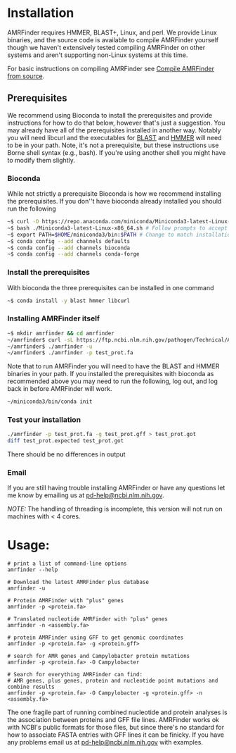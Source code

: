 # Installation

AMRFinder requires HMMER, BLAST+, Linux, and perl. We provide Linux binaries, and the source code is available to compile AMRFinder yourself though we haven't extensively tested compiling AMRFinder on other systems and aren't supporting non-Linux systems at this time.

For basic instructions on compiling AMRFinder see [Compile AMRFinder from source](Compile-AMRFinder-from-source.md).

## Prerequisites

We recommend using Bioconda to install the prerequisites and provide instructions for how to do that below, however that's just a suggestion. You may already have all of the prerequisites installed in another way. Notably you will need libcurl and the executables for [BLAST](https://www.ncbi.nlm.nih.gov/books/NBK279690/) and [HMMER](http://hmmer.org/) will need to be in your path. Note, it's not a prerequisite, but these instructions use Borne shell syntax (e.g., bash). If you're using another shell you might have to modify them slightly.

### Bioconda

While not strictly a prerequisite Bioconda is how we recommend installing the prerequisites. If you don''t have bioconda already installed you should run the following

```bash
~$ curl -O https://repo.anaconda.com/miniconda/Miniconda3-latest-Linux-x86_64.sh
~$ bash ./Miniconda3-latest-Linux-x86_64.sh # Follow prompts to accept license, choose install path, and allow the new bin directory to be added to .bashrc
~$ export PATH=$HOME/miniconda3/bin:$PATH # Change to match installation location, if not default.
~$ conda config --add channels defaults
~$ conda config --add channels bioconda
~$ conda config --add channels conda-forge
```

### Install the prerequisites

With bioconda the three prerequisites can be installed in one command

```bash
~$ conda install -y blast hmmer libcurl
```

### Installing AMRFinder itself

```bash
~$ mkdir amrfinder && cd amrfinder
~/amrfinder$ curl -sL https://ftp.ncbi.nlm.nih.gov/pathogen/Technical/AMRFinder_technical/amrfinder_binaries_v3.01b.tar.gz | tar xvz
~/amrfinder$ ./amrfinder -u
~/amrfinder$ ./amrfinder -p test_prot.fa
```

Note that to run AMRFinder you will need to have the BLAST and HMMER binaries in your path. If you installed the prerequisites with bioconda as recommended above you may need to run the following, log out, and log back in before AMRFinder will work.

```bash
~/miniconda3/bin/conda init
```

### Test your installation


```bash
./amrfinder -p test_prot.fa -g test_prot.gff > test_prot.got
diff test_prot.expected test_prot.got
```

There should be no differences in output


### Email

If you are still having trouble installing AMRFinder or have any questions let me know by emailing us at pd-help@ncbi.nlm.nih.gov. 

*NOTE:* The handling of threading is incomplete, this version will not run on machines with < 4 cores.

# Usage: 

    # print a list of command-line options
    amrfinder --help 

    # Download the latest AMRFinder plus database
    amrfinder -u
  
    # Protein AMRFinder with "plus" genes
    amrfinder -p <protein.fa> 

    # Translated nucleotide AMRFinder with "plus" genes
    amrfinder -n <assembly.fa>

    # protein AMRFinder using GFF to get genomic coordinates
    amrfinder -p <protein.fa> -g <protein.gff> 

    # search for AMR genes and Campylobacter protein mutations
    amrfinder -p <protein.fa> -O Campylobacter 

    # Search for everything AMRFinder can find:
    # AMR genes, plus genes, protein and nucleotide point mutations and combine results
    amrfinder -p <protein.fa> -O Campylobacter -g <protein.gff> -n <assembly.fa> 
    
The one fragile part of running combined nucleotide and protein analyses is the association between proteins and GFF file lines. AMRFinder works ok with NCBI's public formats for those files, but since there's no standard for how to associate FASTA entries with GFF lines it can be finicky. If you have any problems email us at pd-help@ncbi.nlm.nih.gov with examples.
